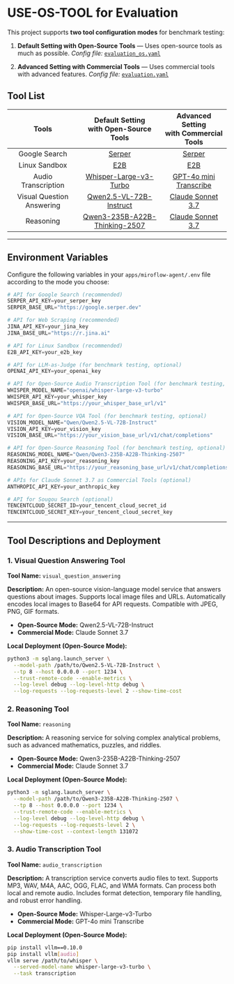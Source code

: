 # USE-OS-TOOL for Evaluation

This project supports **two tool configuration modes** for benchmark testing:

1. **Default Setting with Open-Source Tools** — Uses open-source tools as much as possible.
   *Config file:* [`evaluation_os.yaml`](../apps/miroflow-agent/conf/agent/evaluation_os.yaml)

2. **Advanced Setting with Commercial Tools** — Uses commercial tools with advanced features.
   *Config file:* [`evaluation.yaml`](../apps/miroflow-agent/conf/agent/evaluation.yaml)

## Tool List

|           Tools           |                         Default Setting<br>with Open-Source Tools                          |                        Advanced Setting<br>with Commercial Tools                         |
| :-----------------------: |:------------------------------------------------------------------------------------------:|:----------------------------------------------------------------------------------------:|
|       Google Search       |                               [Serper](https://serper.dev/)                                |                              [Serper](https://serper.dev/)                               |
|       Linux Sandbox       |                                  [E2B](https://e2b.dev/)                                   |                                 [E2B](https://e2b.dev/)                                  |
|    Audio Transcription    |       [Whisper-Large-v3-Turbo](https://huggingface.co/openai/whisper-large-v3-turbo)       | [GPT-4o mini Transcribe](https://platform.openai.com/docs/models/gpt-4o-mini-transcribe) |
| Visual Question Answering |       [Qwen2.5-VL-72B-Instruct](https://huggingface.co/Qwen/Qwen2.5-VL-72B-Instruct)       |   [Claude Sonnet 3.7](https://docs.anthropic.com/en/docs/about-claude/models/overview)   |
|         Reasoning         | [Qwen3-235B-A22B-Thinking-2507](https://huggingface.co/Qwen/Qwen3-235B-A22B-Thinking-2507) |   [Claude Sonnet 3.7](https://docs.anthropic.com/en/docs/about-claude/models/overview)   |

---

## Environment Variables

Configure the following variables in your `apps/miroflow-agent/.env` file according to the mode you choose:

```python
# API for Google Search (recommended)
SERPER_API_KEY=your_serper_key
SERPER_BASE_URL="https://google.serper.dev"

# API for Web Scraping (recommended)
JINA_API_KEY=your_jina_key
JINA_BASE_URL="https://r.jina.ai"

# API for Linux Sandbox (recommended)
E2B_API_KEY=your_e2b_key

# API for LLM-as-Judge (for benchmark testing, optional)
OPENAI_API_KEY=your_openai_key

# API for Open-Source Audio Transcription Tool (for benchmark testing, optional)
WHISPER_MODEL_NAME="openai/whisper-large-v3-turbo"
WHISPER_API_KEY=your_whisper_key
WHISPER_BASE_URL="https://your_whisper_base_url/v1"

# API for Open-Source VQA Tool (for benchmark testing, optional)
VISION_MODEL_NAME="Qwen/Qwen2.5-VL-72B-Instruct"
VISION_API_KEY=your_vision_key
VISION_BASE_URL="https://your_vision_base_url/v1/chat/completions"

# API for Open-Source Reasoning Tool (for benchmark testing, optional)
REASONING_MODEL_NAME="Qwen/Qwen3-235B-A22B-Thinking-2507"
REASONING_API_KEY=your_reasoning_key
REASONING_BASE_URL="https://your_reasoning_base_url/v1/chat/completions"

# APIs for Claude Sonnet 3.7 as Commercial Tools (optional)
ANTHROPIC_API_KEY=your_anthropic_key

# API for Sougou Search (optional)
TENCENTCLOUD_SECRET_ID=your_tencent_cloud_secret_id
TENCENTCLOUD_SECRET_KEY=your_tencent_cloud_secret_key
```

---

## Tool Descriptions and Deployment

### 1. Visual Question Answering Tool

**Tool Name:** `visual_question_answering`

**Description:**
An open-source vision-language model service that answers questions about images.
Supports local image files and URLs. Automatically encodes local images to Base64 for API requests. Compatible with JPEG, PNG, GIF formats.

* **Open-Source Mode:** Qwen2.5-VL-72B-Instruct
* **Commercial Mode:** Claude Sonnet 3.7


**Local Deployment (Open-Source Mode):**

```bash
python3 -m sglang.launch_server \
  --model-path /path/to/Qwen2.5-VL-72B-Instruct \
  --tp 8 --host 0.0.0.0 --port 1234 \
  --trust-remote-code --enable-metrics \
  --log-level debug --log-level-http debug \
  --log-requests --log-requests-level 2 --show-time-cost
```

### 2. Reasoning Tool

**Tool Name:** `reasoning`

**Description:**
A reasoning service for solving complex analytical problems, such as advanced mathematics, puzzles, and riddles.

* **Open-Source Mode:** Qwen3-235B-A22B-Thinking-2507
* **Commercial Mode:** Claude Sonnet 3.7

**Local Deployment (Open-Source Mode):**

```bash
python3 -m sglang.launch_server \
  --model-path /path/to/Qwen3-235B-A22B-Thinking-2507 \
  --tp 8 --host 0.0.0.0 --port 1234 \
  --trust-remote-code --enable-metrics \
  --log-level debug --log-level-http debug \
  --log-requests --log-requests-level 2 \
  --show-time-cost --context-length 131072
```


### 3. Audio Transcription Tool

**Tool Name:** `audio_transcription`

**Description:**
A transcription service converts audio files to text.
Supports MP3, WAV, M4A, AAC, OGG, FLAC, and WMA formats. Can process both local and remote audio. Includes format detection, temporary file handling, and robust error handling.

* **Open-Source Mode:** Whisper-Large-v3-Turbo
* **Commercial Mode:** GPT-4o mini Transcribe

**Local Deployment (Open-Source Mode):**

```bash
pip install vllm==0.10.0
pip install vllm[audio]
vllm serve /path/to/whisper \
  --served-model-name whisper-large-v3-turbo \
  --task transcription
```
